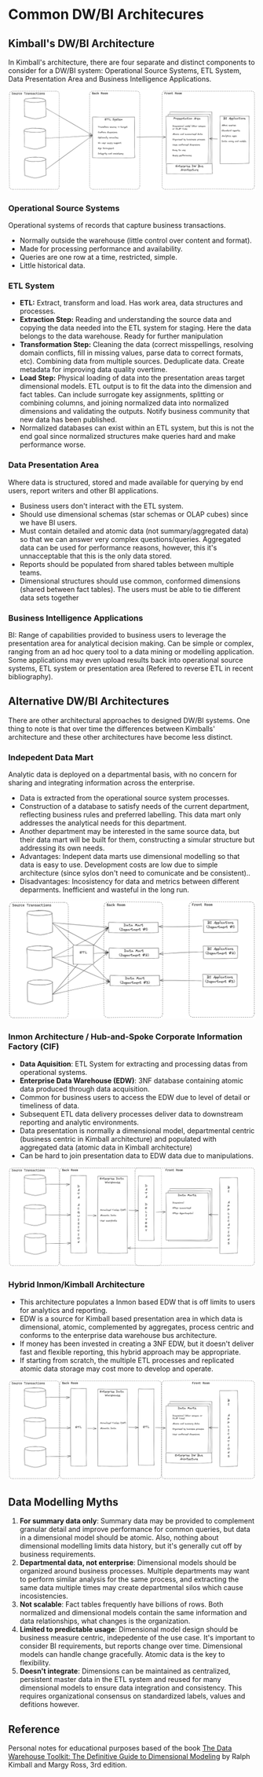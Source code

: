 
# Common DW/BI Architecures

## Kimball's DW/BI Architecture

In Kimball's architecture, there are four separate and distinct components to consider for a DW/BI system: Operational Source Systems, ETL System, Data Presentation Area and Business Intelligence Applications.

![Kimball DW/BI Architecture](https://github.com/gustavom2998/engineering_notes/blob/main/books/data_warehouse_toolkit/images/1_2.png?raw=true)

### Operational Source Systems

Operational systems of records that capture business transactions. 

- Normally outside the warehouse (little control over content and format).
- Made for processing performance and availability.
- Queries are one row at a time, restricted, simple.
- Little historical data.

### ETL System

- **ETL:** Extract, transform and load. Has work area, data structures and processes.
- **Extraction Step:** Reading and understanding the source data and copying the data needed into the ETL system for staging. Here the data belongs to the data warehouse. Ready for further manipulation
- **Transformation Step:** Cleaning the data (correct misspellings, resolving domain conflicts, fill in missing values, parse data to correct formats, etc). Combining data from multiple sources. Deduplicate data. Create metadata for improving data quality overtime.
- **Load Step:** Physical loading of data into the presentation areas target dimensional models. ETL output is to fit the data into the dimension and fact tables. Can include surrogate key assignments, splitting or combining columns, and joining normalized data into normalized dimensions and validating the outputs. Notify business community that new data has been published.
- Normalized databases can exist within an ETL system, but this is not the end goal since normalized structures make queries hard and make performance worse.

### Data Presentation Area

Where data is structured, stored and made available for querying by end users, report writers and other BI applications.

- Business users don't interact with the ETL system.
- Should use dimensional schemas (star schemas or OLAP cubes) since we have BI users.
- Must contain detailed and atomic data (not summary/aggregated data) so that we can answer very complex questions/queries. Aggregated data can be used for performance reasons, however, this it's unnacceptable that this is the only data stored.
- Reports should be populated from shared tables between multiple teams.
- Dimensional structures should use common, conformed dimensions (shared between fact tables). The users must be able to tie different data sets together

### Business Intelligence Applications

BI: Range of capabilities provided to business users to leverage the presentation area for analytical decision making. Can be simple or complex, ranging from  an ad hoc query tool to a data mining or modelling application. Some applications may even upload results back into operational source systems, ETL system or presentation area (Refered to reverse ETL in recent bibliography).

## Alternative DW/BI Architectures

There are other architectural approaches to designed DW/BI systems. One thing to note is that over time the differences between Kimballs' architecture and these other architectures have become less distinct.

### Indepedent Data Mart

Analytic data is deployed on a departmental basis, with no concern for sharing and integrating information across the enterprise.

- Data is extracted from the operational source system processes.
- Construction of a database to satisfy needs of the current department, reflecting business rules and preferred labelling. This data mart only addresses the analytical needs for this department.
- Another department may be interested in the same source data, but their data mart will be built for them, constructing a simular structure but addressing its own needs.
- Advantages: Indepent data marts use dimensional modelling so that data is easy to use. Development costs are low due to simple architecture (since sylos don't need to comunicate and be consistent)..
- Disadvantages: Incosistency for data and metrics between different deparments. Inefficient and wasteful in the long run.

![Indepent Data Mart Architecture](https://github.com/gustavom2998/engineering_notes/blob/main/books/data_warehouse_toolkit/images/1_3.png?raw=true)

### Inmon Architecture / Hub-and-Spoke Corporate Information Factory (CIF)

- **Data Aquisition**: ETL System for extracting and processing datas from operational systems.
- **Enterprise Data Warehouse (EDW)**: 3NF database containing atomic data produced through data acquisition.
- Common for business users to access the EDW due to level of detail or timeliness of data.
- Subsequent ETL data delivery processes deliver data to downstream reporting and analytic environments.
- Data presentation is normally a dimensional model, departmental centric (business centric in Kimball architecture) and populated with aggregated data (atomic data in Kimball architecture)
- Can be hard to join presentation data to EDW data due to manipulations.

![Inmon Architecture](https://github.com/gustavom2998/engineering_notes/blob/main/books/data_warehouse_toolkit/images/1_4.png?raw=true)

### Hybrid Inmon/Kimball Architecture

- This architecture populates a Inmon based EDW that is off limits to users for analytics and reporting.
- EDW is a source for Kimball based presentation area in which data is dimensional, atomic, complemented by aggregates, process centric and conforms to the enterprise data warehouse bus architecture.
- If money has been invested in creating a 3NF EDW, but it doesn't deliver fast and flexible reporting, this hybrid approach may be appropriate.
- If starting from scratch, the multiple ETL processes and replicated atomic data storage may cost more to develop and operate.

![Hybrid Inmon/Kimball Architecture](https://github.com/gustavom2998/engineering_notes/blob/main/books/data_warehouse_toolkit/images/1_5.png?raw=true)

## Data Modelling Myths

1. **For summary data only**: Summary data may be provided to complement granular detail and improve performance for common queries, but data in a dimensional model should be atomic. Also, nothing about dimensional modelling limits data history, but it's generally cut off by business requirements.
2. **Departmental data, not enterprise**: Dimensional models should be organized around business processes. Multiple departments may want to perform similar analysis for the same process, and extracting the same data multiple times may create departmental silos which cause incosistencies.
3. **Not scalable**: Fact tables frequently have billions of rows. Both normalized and dimensional models contain the same information and data relationships, what changes is the organization.
4. **Limited to predictable usage**: Dimensional model design should be business measure centric, indepedente of the use case. It's important to consider BI requirements, but reports change over time. Dimensional models can handle change gracefully. Atomic data is the key to flexibility.
5. **Doesn't integrate**: Dimensions can be maintained as centralized, persistent master data in the ETL system and reused for many dimensional models to ensure data integration and consistency. This requires organizational consensus on standardized labels, values and defitions however.

## Reference

Personal notes for educational purposes based of the book [The Data Warehouse Toolkit: The Definitive Guide to Dimensional Modeling](https://www.amazon.com/Data-Warehouse-Toolkit-Definitive-Dimensional/dp/1118530802) by Ralph Kimball and Margy Ross, 3rd edition.
